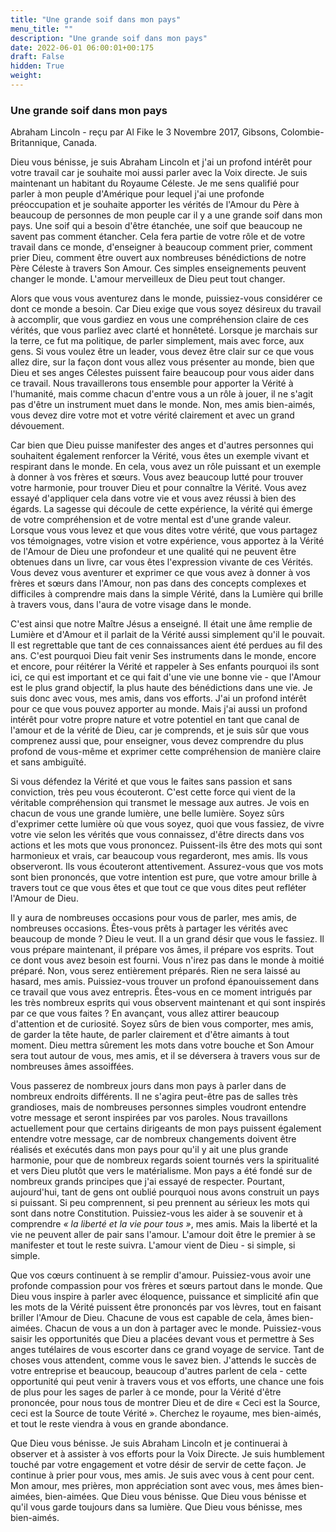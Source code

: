 ```yaml
---
title: "Une grande soif dans mon pays"
menu_title: ""
description: "Une grande soif dans mon pays"
date: 2022-06-01 06:00:01+00:175
draft: False
hidden: True
weight:
---
```

### Une grande soif dans mon pays

Abraham Lincoln - reçu par Al Fike le 3 Novembre 2017, Gibsons, Colombie-Britannique, Canada.

Dieu vous bénisse, je suis Abraham Lincoln et j'ai un profond intérêt pour votre travail car je souhaite moi aussi parler avec la Voix directe. Je suis maintenant un habitant du Royaume Céleste. Je me sens qualifié pour parler à mon peuple d'Amérique pour lequel j'ai une profonde préoccupation et je souhaite apporter les vérités de l'Amour du Père à beaucoup de personnes de mon peuple car il y a une grande soif dans mon pays. Une soif qui a besoin d'être étanchée, une soif que beaucoup ne savent pas comment étancher. Cela fera partie de votre rôle et de votre travail dans ce monde, d'enseigner à beaucoup comment prier, comment prier Dieu, comment être ouvert aux nombreuses bénédictions de notre Père Céleste à travers Son Amour. Ces simples enseignements peuvent changer le monde. L'amour merveilleux de Dieu peut tout changer.

Alors que vous vous aventurez dans le monde, puissiez-vous considérer ce dont ce monde a besoin. Car Dieu exige que vous soyez désireux du travail à accomplir, que vous gardiez en vous une compréhension claire de ces vérités, que vous parliez avec clarté et honnêteté. Lorsque je marchais sur la terre, ce fut ma politique, de parler simplement, mais avec force, aux gens. Si vous voulez être un leader, vous devez être clair sur ce que vous allez dire, sur la façon dont vous allez vous présenter au monde, bien que Dieu et ses anges Célestes puissent faire beaucoup pour vous aider dans ce travail. Nous travaillerons tous ensemble pour apporter la Vérité à l'humanité, mais comme chacun d'entre vous a un rôle à jouer, il ne s'agit pas d'être un instrument muet dans le monde. Non, mes amis bien-aimés, vous devez dire votre mot et votre vérité clairement et avec un grand dévouement.

Car bien que Dieu puisse manifester des anges et d'autres personnes qui souhaitent également renforcer la Vérité, vous êtes un exemple vivant et respirant dans le monde. En cela, vous avez un rôle puissant et un exemple à donner à vos frères et sœurs. Vous avez beaucoup lutté pour trouver votre harmonie, pour trouver Dieu et pour connaître la Vérité. Vous avez essayé d'appliquer cela dans votre vie et vous avez réussi à bien des égards. La sagesse qui découle de cette expérience, la vérité qui émerge de votre compréhension et de votre mental est d'une grande valeur. Lorsque vous vous levez et que vous dites votre vérité, que vous partagez vos témoignages, votre vision et votre expérience, vous apportez à la Vérité de l'Amour de Dieu une profondeur et une qualité qui ne peuvent être obtenues dans un livre, car vous êtes l'expression vivante de ces Vérités. Vous devez vous aventurer et exprimer ce que vous avez à donner à vos frères et sœurs dans l'Amour, non pas dans des concepts complexes et difficiles à comprendre mais dans la simple Vérité, dans la Lumière qui brille à travers vous, dans l'aura de votre visage dans le monde.

C'est ainsi que notre Maître Jésus a enseigné. Il était une âme remplie de Lumière et d'Amour et il parlait de la Vérité aussi simplement qu'il le pouvait. Il est regrettable que tant de ces connaissances aient été perdues au fil des ans. C'est pourquoi Dieu fait venir Ses instruments dans le monde, encore et encore, pour réitérer la Vérité et rappeler à Ses enfants pourquoi ils sont ici, ce qui est important et ce qui fait d'une vie une bonne vie - que l'Amour est le plus grand objectif, la plus haute des bénédictions dans une vie. Je suis donc avec vous, mes amis, dans vos efforts. J'ai un profond intérêt pour ce que vous pouvez apporter au monde. Mais j'ai aussi un profond intérêt pour votre propre nature et votre potentiel en tant que canal de l'amour et de la vérité de Dieu, car je comprends, et je suis sûr que vous comprenez aussi que, pour enseigner, vous devez comprendre du plus profond de vous-même et exprimer cette compréhension de manière claire et sans ambiguïté. 

Si vous défendez la Vérité et que vous le faites sans passion et sans conviction, très peu vous écouteront. C'est cette force qui vient de la véritable compréhension qui transmet le message aux autres. Je vois en chacun de vous une grande lumière, une belle lumière. Soyez sûrs d'exprimer cette lumière où que vous soyez, quoi que vous fassiez, de vivre votre vie selon les vérités que vous connaissez, d'être directs dans vos actions et les mots que vous prononcez. Puissent-ils être des mots qui sont harmonieux et vrais, car beaucoup vous regarderont, mes amis. Ils vous observeront. Ils vous écouteront attentivement. Assurez-vous que vos mots sont bien prononcés, que votre intention est pure, que votre amour brille à travers tout ce que vous êtes et que tout ce que vous dites peut refléter l'Amour de Dieu.

Il y aura de nombreuses occasions pour vous de parler, mes amis, de nombreuses occasions. Êtes-vous prêts à partager les vérités avec beaucoup de monde ? Dieu le veut. Il a un grand désir que vous le fassiez. Il vous prépare maintenant, il prépare vos âmes, il prépare vos esprits. Tout ce dont vous avez besoin est fourni. Vous n'irez pas dans le monde à moitié préparé. Non, vous serez entièrement préparés. Rien ne sera laissé au hasard, mes amis. Puissiez-vous trouver un profond épanouissement dans ce travail que vous avez entrepris. Êtes-vous en ce moment intrigués par les très nombreux esprits qui vous observent maintenant et qui sont inspirés par ce que vous faites ? En avançant, vous allez attirer beaucoup d'attention et de curiosité. Soyez sûrs de bien vous comporter, mes amis, de garder la tête haute, de parler clairement et d'être aimants à tout moment. Dieu mettra sûrement les mots dans votre bouche et Son Amour sera tout autour de vous, mes amis, et il se déversera à travers vous sur de nombreuses âmes assoiffées.

Vous passerez de nombreux jours dans mon pays à parler dans de nombreux endroits différents. Il ne s'agira peut-être pas de salles très grandioses, mais de nombreuses personnes simples voudront entendre votre message et seront inspirées par vos paroles. Nous travaillons actuellement pour que certains dirigeants de mon pays puissent également entendre votre message, car de nombreux changements doivent être réalisés et exécutés dans mon pays pour qu'il y ait une plus grande harmonie, pour que de nombreux regards soient tournés vers la spiritualité et vers Dieu plutôt que vers le matérialisme. Mon pays a été fondé sur de nombreux grands principes que j'ai essayé de respecter. Pourtant, aujourd'hui, tant de gens ont oublié pourquoi nous avons construit un pays si puissant. Si peu comprennent, si peu prennent au sérieux les mots qui sont dans notre Constitution. Puissiez-vous les aider à se souvenir et à comprendre *« la liberté et la vie pour tous »*, mes amis. Mais la liberté et la vie ne peuvent aller de pair sans l'amour. L'amour doit être le premier à se manifester et tout le reste suivra. L'amour vient de Dieu - si simple, si simple.

Que vos cœurs continuent à se remplir d'amour. Puissiez-vous avoir une profonde compassion pour vos frères et sœurs partout dans le monde. Que Dieu vous inspire à parler avec éloquence, puissance et simplicité afin que les mots de la Vérité puissent être prononcés par vos lèvres, tout en faisant briller l'Amour de Dieu. Chacune de vous est capable de cela, âmes bien-aimées. Chacun de vous a un don à partager avec le monde. Puissiez-vous saisir les opportunités que Dieu a placées devant vous et permettre à Ses anges tutélaires de vous escorter dans ce grand voyage de service. Tant de choses vous attendent, comme vous le savez bien. J'attends le succès de votre entreprise et beaucoup, beaucoup d'autres parlent de cela - cette opportunité qui peut venir à travers vous et vos efforts, une chance une fois de plus pour les sages de parler à ce monde, pour la Vérité d'être prononcée, pour nous tous de montrer Dieu et de dire « Ceci est la Source, ceci est la Source de toute Vérité ». Cherchez le royaume, mes bien-aimés, et tout le reste viendra à vous en grande abondance.

Que Dieu vous bénisse. Je suis Abraham Lincoln et je continuerai à observer et à assister à vos efforts pour la Voix Directe. Je suis humblement touché par votre engagement et votre désir de servir de cette façon. Je continue à prier pour vous, mes amis. Je suis avec vous à cent pour cent. Mon amour, mes prières, mon appréciation sont avec vous, mes âmes bien-aimées, bien-aimées. Que Dieu vous bénisse. Que Dieu vous bénisse et qu'il vous garde toujours dans sa lumière. Que Dieu vous bénisse, mes bien-aimés.

